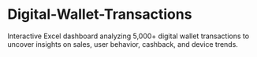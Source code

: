 # Digital-Wallet-Transactions
Interactive Excel dashboard analyzing 5,000+ digital wallet transactions to uncover insights on sales, user behavior, cashback, and device trends.
